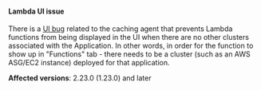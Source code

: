 #### Lambda UI issue

There is a [UI bug](https://github.com/spinnaker/spinnaker/issues/6271) related to the caching agent that prevents Lambda functions from being displayed in the UI when there are no other clusters associated with the Application.  In other words, in order for the function to show up in "Functions" tab - there needs to be a cluster (such as an AWS ASG/EC2 instance) deployed for that application.

**Affected versions**: 2.23.0 (1.23.0) and later
